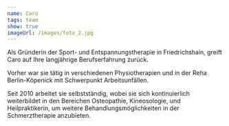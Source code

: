```yaml
---
name: Caro
tags: team
show: true
imageUrl: /images/foto_2.jpg
---
```

Als Gründerin der Sport- und Entspannungstherapie in Friedrichshain, greift Caro auf Ihre langjährige Berufserfahrung zurück.

Vorher war sie tätig in verschiedenen Physiotherapien und in der Reha Berlin-Köpenick mit Schwerpunkt Arbeitsunfällen.

Seit 2010 arbeitet sie selbstständig, wobei sie sich kontinuierlich weiterbildet in den Bereichen Osteopathie, Kineosologie, und Heilpraktikerin, um weitere Behandlungsmöglichkeiten in der Schmerztherapie anzubieten.

